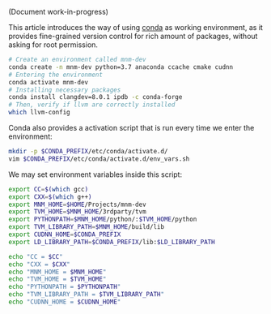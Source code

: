 <!--- Licensed to the Apache Software Foundation (ASF) under one -->
<!--- or more contributor license agreements.  See the NOTICE file -->
<!--- distributed with this work for additional information -->
<!--- regarding copyright ownership.  The ASF licenses this file -->
<!--- to you under the Apache License, Version 2.0 (the -->
<!--- "License"); you may not use this file except in compliance -->
<!--- with the License.  You may obtain a copy of the License at -->

<!---   http://www.apache.org/licenses/LICENSE-2.0 -->

<!--- Unless required by applicable law or agreed to in writing, -->
<!--- software distributed under the License is distributed on an -->
<!--- "AS IS" BASIS, WITHOUT WARRANTIES OR CONDITIONS OF ANY -->
<!--- KIND, either express or implied.  See the License for the -->
<!--- specific language governing permissions and limitations -->
<!--- under the License. -->

(Document work-in-progress)

This article introduces the way of using [conda](https://conda.io/) as working environment, as it provides fine-grained version control for rich amount of packages, without asking for root permission.

```bash
# Create an environment called mnm-dev
conda create -n mnm-dev python=3.7 anaconda ccache cmake cudnn
# Entering the environment
conda activate mnm-dev
# Installing necessary packages
conda install clangdev=8.0.1 ipdb -c conda-forge
# Then, verify if llvm are correctly installed
which llvm-config
```

Conda also provides a activation script that is run every time we enter the environment:

```bash
mkdir -p $CONDA_PREFIX/etc/conda/activate.d/
vim $CONDA_PREFIX/etc/conda/activate.d/env_vars.sh
```

We may set environment variables inside this script:

```bash
export CC=$(which gcc)
export CXX=$(which g++)
export MNM_HOME=$HOME/Projects/mnm-dev
export TVM_HOME=$MNM_HOME/3rdparty/tvm
export PYTHONPATH=$MNM_HOME/python/:$TVM_HOME/python
export TVM_LIBRARY_PATH=$MNM_HOME/build/lib
export CUDNN_HOME=$CONDA_PREFIX
export LD_LIBRARY_PATH=$CONDA_PREFIX/lib:$LD_LIBRARY_PATH

echo "CC = $CC"
echo "CXX = $CXX"
echo "MNM_HOME = $MNM_HOME"
echo "TVM_HOME = $TVM_HOME"
echo "PYTHONPATH = $PYTHONPATH"
echo "TVM_LIBRARY_PATH = $TVM_LIBRARY_PATH"
echo "CUDNN_HOME = $CUDNN_HOME"
```
